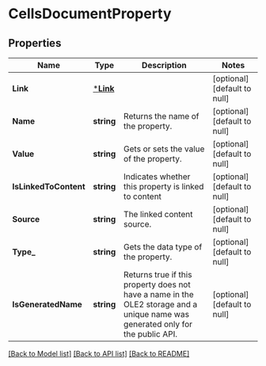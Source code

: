 # CellsDocumentProperty

## Properties
Name | Type | Description | Notes
------------ | ------------- | ------------- | -------------
**Link** | [***Link**](Link.md) |  | [optional] [default to null]
**Name** | **string** | Returns the name of the property.              | [optional] [default to null]
**Value** | **string** | Gets or sets the value of the property. | [optional] [default to null]
**IsLinkedToContent** | **string** | Indicates whether this property is linked to content | [optional] [default to null]
**Source** | **string** | The linked content source. | [optional] [default to null]
**Type_** | **string** | Gets the data type of the property.              | [optional] [default to null]
**IsGeneratedName** | **string** | Returns true if this property does not have a name in the OLE2 storage and a   unique name was generated only for the public API.              | [optional] [default to null]

[[Back to Model list]](../README.md#documentation-for-models) [[Back to API list]](../README.md#documentation-for-api-endpoints) [[Back to README]](../README.md)


